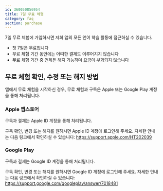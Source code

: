 ```yaml
---
id: 360050856954
title: 7일 무료 체험
category: faq
section: purchase
---
```


7일 무료 체험에 가입하시면 저희 앱의 모든 언어 학습 활동에 접근하실 수 있습니다.

- 첫 7일은 무료입니다
- 무료 체험 기간 동안에는 어떠한 결제도 이루어지지 않습니다
- 무료 체험 기간 중 언제든 해지 가능하며 요금이 부과되지 않습니다

## 무료 체험 확인, 수정 또는 해지 방법

앱에서 무료 체험을 시작하신 경우, 무료 체험과 구독은 Apple 또는 Google Play 계정을 통해 처리됩니다.

### Apple 앱스토어

구독과 결제는 Apple ID 계정을 통해 처리됩니다.

구독 확인, 변경 또는 해지를 원하시면 Apple ID 계정에 로그인해 주세요. 자세한 안내는 다음 링크에서 확인하실 수 있습니다: <https://support.apple.com/HT202039>

### Google Play

구독과 결제는 Google ID 계정을 통해 처리됩니다.

구독 확인, 변경 또는 해지를 원하시면 Google ID 계정에 로그인해 주세요. 자세한 안내는 다음 링크에서 확인하실 수 있습니다: <https://support.google.com/googleplay/answer/7018481>